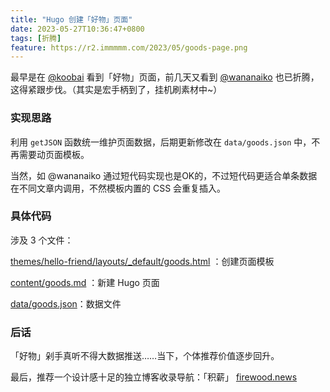 ```yaml
---
title: "Hugo 创建「好物」页面"
date: 2023-05-27T10:36:47+0800
tags: [折腾]
feature: https://r2.immmmm.com/2023/05/goods-page.png
---
```


最早是在 [@koobai](https://koobai.com/hardware/) 看到「好物」页面，前几天又看到 [@wananaiko](https://www.wananaiko.com/goods/) 也已折腾，这得紧跟步伐。（其实是宏手柄到了，挂机刷素材中~）

<!--more-->

### 实现思路

利用 `getJSON` 函数统一维护页面数据，后期更新修改在 `data/goods.json` 中，不再需要动页面模板。

当然，如 @wananaiko 通过短代码实现也是OK的，不过短代码更适合单条数据在不同文章内调用，不然模板内置的 CSS 会重复插入。

### 具体代码

涉及 3 个文件：

[themes/hello-friend/layouts/_default/goods.html](https://github.com/lmm214/immmmm/blob/master/themes/hello-friend/layouts/_default/goods.html) ：创建页面模板

[content/goods.md](https://github.com/lmm214/immmmm/blob/master/content/goods.md) ：新建 Hugo 页面

[data/goods.json](https://github.com/lmm214/immmmm/blob/master/data/goods.json)：数据文件

### 后话

「好物」剁手真听不得大数据推送……当下，个体推荐价值逐步回升。

最后，推荐一个设计感十足的独立博客收录导航：「积薪」 [firewood.news](https://firewood.news/)